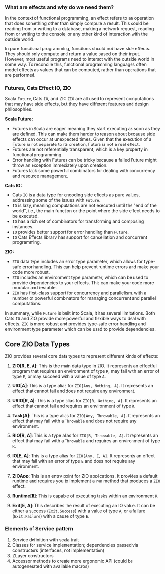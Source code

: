 ### What are effects and why do we need them?
In the context of functional programming, an effect refers to an operation that does something other than simply compute a result. This could be reading from or writing to a database, making a network request, reading from or writing to the console, or any other kind of interaction with the outside world. 

In pure functional programming, functions should not have side effects. They should only compute and return a value based on their input. However, most useful programs need to interact with the outside world in some way. To reconcile this, functional programming languages often model effects as values that can be computed, rather than operations that are performed. 

### Futures, Cats Effect IO, ZIO
Scala `Future`, Cats `IO`, and ZIO `ZIO` are all used to represent computations that may have side effects, but they have different features and design philosophies.

**Scala Future:**

- Futures in Scala are eager, meaning they start executing as soon as they are defined. This can make them harder to reason about because side effects can occur at unexpected times. Given that the execution of a Future is not separate to its creation, Future is not a real effect.  
- Futures are not referentially transparent, which is a key property in functional programming.
- Error handling with Futures can be tricky because a failed Future might throw an exception immediately upon creation.
- Futures lack some powerful combinators for dealing with concurrency and resource management.

**Cats IO:**

- Cats `IO` is a data type for encoding side effects as pure values, addressing some of the issues with `Future`.
- `IO` is lazy, meaning computations are not executed until the "end of the world", i.e., the main function or the point where the side effect needs to be executed.
- `IO` has a rich set of combinators for transforming and composing instances.
- `IO` provides better support for error handling than `Future`.
- `IO` Cats Effects library has support for cancellation and concurrent programming. 

**ZIO:**

- `ZIO` data type includes an error type parameter, which allows for type-safe error handling. This can help prevent runtime errors and make your code more robust.
- `ZIO` includes an environment type parameter, which can be used to provide dependencies to your effects. This can make your code more modular and testable.
- `ZIO` has first-class support for concurrency and parallelism, with a number of powerful combinators for managing concurrent and parallel computations.

In summary, while `Future` is built into Scala, it has several limitations. Both Cats `IO` and ZIO provide more powerful and flexible ways to deal with effects. `ZIO` is more robust and provides type-safe error handling and environment type parameter which can be used to provide dependencies.


## Core ZIO Data Types

ZIO provides several core data types to represent different kinds of effects:

1. **ZIO[R, E, A]**: This is the main data type in ZIO. It represents an effectful program that requires an environment of type `R`, may fail with an error of type `E`, or may succeed with a value of type `A`.

2. **UIO[A]**: This is a type alias for `ZIO[Any, Nothing, A]`. It represents an effect that cannot fail and does not require any environment.

3. **URIO[R, A]**: This is a type alias for `ZIO[R, Nothing, A]`. It represents an effect that cannot fail and requires an environment of type `R`.

4. **Task[A]**: This is a type alias for `ZIO[Any, Throwable, A]`. It represents an effect that may fail with a `Throwable` and does not require any environment.

5. **RIO[R, A]**: This is a type alias for `ZIO[R, Throwable, A]`. It represents an effect that may fail with a `Throwable` and requires an environment of type `R`.

6. **IO[E, A]**: This is a type alias for `ZIO[Any, E, A]`. It represents an effect that may fail with an error of type `E` and does not require any environment.

7. **ZIOApp**: This is an entry point for ZIO applications. It provides a default runtime and requires you to implement a `run` method that produces a `ZIO` effect.

8. **Runtime[R]**: This is capable of executing tasks within an environment `R`.

9. **Exit[E, A]**: This describes the result of executing an IO value. It can be either a success (`Exit.Success`) with a value of type `A`, or a failure (`Exit.Failure`) with a cause of type `E`.

### Elements of Service pattern

1. Service definition with scala trait
2. Classes for service implementation; dependencies passed via constructors (interfaces, not implementation)
3. ZLayer constructors
4. Accessor methods to create more ergonomic API (could be autogenerated with available macros)